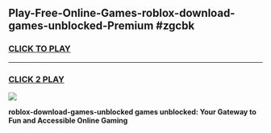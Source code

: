 
## Play-Free-Online-Games-roblox-download-games-unblocked-Premium #zgcbk
<h3>
<a href="https://premium.freeplayer.one?title=roblox-download-games-unblocked&ref=8M">CLICK TO PLAY</a></h3>
<hr>

<h3>
<a href="https://premium.freeplayer.one?title=roblox-download-games-unblocked&ref=8M">CLICK 2 PLAY</a>
  
</h3>

<a href="https://premium.freeplayer.one?title=roblox-download-games-unblocked&ref=8M"><img src="https://clearcache.store/games.png"></a>


**roblox-download-games-unblocked games unblocked: Your Gateway to Fun and Accessible Online Gaming**
